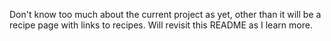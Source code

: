 Don't know too much about the current project as yet, other than it will be a recipe page with links to recipes. Will revisit this README as I learn more.
